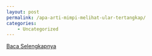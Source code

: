 ```yaml
---
layout: post
permalink: /apa-arti-mimpi-melihat-ular-tertangkap/
categories:
    - Uncategorized
---
```


[Baca Selengkapnya](/02)